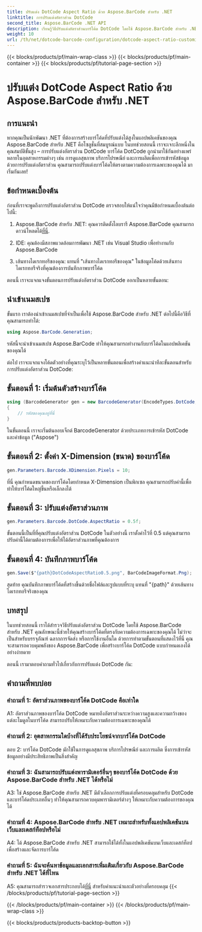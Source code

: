 ```yaml
---
title: ปรับแต่ง DotCode Aspect Ratio ด้วย Aspose.BarCode สำหรับ .NET
linktitle: การปรับแต่งอัตราส่วน DotCode
second_title: Aspose.BarCode .NET API
description: เรียนรู้วิธีปรับแต่งอัตราส่วนบาร์โค้ด DotCode โดยใช้ Aspose.BarCode สำหรับ .NET สร้างบาร์โค้ดที่ปรับแต่งให้เหมาะกับการใช้งานของคุณได้อย่างง่ายดาย
weight: 10
url: /th/net/dotcode-barcode-configuration/dotcode-aspect-ratio-customization/
---
```


{{< blocks/products/pf/main-wrap-class >}}
{{< blocks/products/pf/main-container >}}
{{< blocks/products/pf/tutorial-page-section >}}

# ปรับแต่ง DotCode Aspect Ratio ด้วย Aspose.BarCode สำหรับ .NET

## การแนะนำ

หากคุณเป็นนักพัฒนา .NET ที่ต้องการสร้างบาร์โค้ดที่ปรับแต่งได้สูงในแอปพลิเคชันของคุณ Aspose.BarCode สำหรับ .NET คือโซลูชั่นที่สมบูรณ์แบบ ในบทช่วยสอนนี้ เราจะเจาะลึกหนึ่งในคุณสมบัติขั้นสูง – การปรับแต่งอัตราส่วน DotCode บาร์โค้ด DotCode ถูกนำมาใช้กันอย่างแพร่หลายในอุตสาหกรรมต่างๆ เช่น การดูแลสุขภาพ บริการไปรษณีย์ และการผลิตเพื่อการเข้ารหัสข้อมูล ด้วยการปรับแต่งอัตราส่วน คุณสามารถปรับแต่งบาร์โค้ดให้ตรงตามความต้องการเฉพาะของคุณได้ มาเริ่มกันเลย!

## ข้อกำหนดเบื้องต้น

ก่อนที่เราจะพูดถึงการปรับแต่งอัตราส่วน DotCode ตรวจสอบให้แน่ใจว่าคุณมีข้อกำหนดเบื้องต้นต่อไปนี้:

1.  Aspose.BarCode สำหรับ .NET: คุณควรติดตั้งไลบรารี Aspose.BarCode คุณสามารถดาวน์โหลดได้[ที่นี่](https://releases.aspose.com/barcode/net/).

2. IDE: คุณต้องมีสภาพแวดล้อมการพัฒนา .NET เช่น Visual Studio เพื่อทำงานกับ Aspose.BarCode

3. เส้นทางไดเรกทอรีของคุณ: แทนที่ "เส้นทางไดเรกทอรีของคุณ" ในข้อมูลโค้ดด้วยเส้นทางไดเรกทอรีจริงที่คุณต้องการบันทึกภาพบาร์โค้ด

ตอนนี้ เราจะแจกแจงขั้นตอนการปรับแต่งอัตราส่วน DotCode ออกเป็นหลายขั้นตอน:

## นำเข้าเนมสเปซ

ขั้นแรก เราต้องนำเข้าเนมสเปซที่จำเป็นเพื่อใช้ Aspose.BarCode สำหรับ .NET ต่อไปนี้คือวิธีที่คุณสามารถทำได้:

```csharp
using Aspose.BarCode.Generation;
```

รหัสนี้จะนำเข้าเนมสเปซ Aspose.BarCode ทำให้คุณสามารถทำงานกับบาร์โค้ดในแอปพลิเคชันของคุณได้

ต่อไป เราจะแจกแจงโค้ดตัวอย่างที่คุณระบุไว้เป็นหลายขั้นตอนเพื่อสร้างคำแนะนำทีละขั้นตอนสำหรับการปรับแต่งอัตราส่วน DotCode:

## ขั้นตอนที่ 1: เริ่มต้นตัวสร้างบาร์โค้ด

```csharp
using (BarcodeGenerator gen = new BarcodeGenerator(EncodeTypes.DotCode, "Aspose"))
{
    // รหัสของคุณอยู่ที่นี่
}
```

ในขั้นตอนนี้ เราจะเริ่มต้นออบเจ็กต์ BarcodeGenerator ด้วยประเภทการเข้ารหัส DotCode และค่าข้อมูล ("Aspose")

## ขั้นตอนที่ 2: ตั้งค่า X-Dimension (ขนาด) ของบาร์โค้ด

```csharp
gen.Parameters.Barcode.XDimension.Pixels = 10;
```

ที่นี่ คุณกำหนดขนาดของบาร์โค้ดโดยกำหนด X-Dimension เป็นพิกเซล คุณสามารถปรับค่านี้เพื่อทำให้บาร์โค้ดใหญ่ขึ้นหรือเล็กลงได้

## ขั้นตอนที่ 3: ปรับแต่งอัตราส่วนภาพ

```csharp
gen.Parameters.Barcode.DotCode.AspectRatio = 0.5f;
```

ขั้นตอนนี้เป็นที่ที่คุณปรับแต่งอัตราส่วน DotCode ในตัวอย่างนี้ เราตั้งค่าไว้ที่ 0.5 แต่คุณสามารถปรับค่านี้ได้ตามต้องการเพื่อให้ได้อัตราส่วนภาพที่คุณต้องการ

## ขั้นตอนที่ 4: บันทึกภาพบาร์โค้ด

```csharp
gen.Save($"{path}DotCodeAspectRatio0.5.png", BarCodeImageFormat.Png);
```

สุดท้าย คุณบันทึกภาพบาร์โค้ดที่สร้างขึ้นด้วยชื่อไฟล์และรูปแบบที่ระบุ แทนที่ "{path}" ด้วยเส้นทางไดเรกทอรีจริงของคุณ

## บทสรุป

ในบทช่วยสอนนี้ เราได้สำรวจวิธีปรับแต่งอัตราส่วน DotCode โดยใช้ Aspose.BarCode สำหรับ .NET คุณลักษณะนี้ช่วยให้คุณสร้างบาร์โค้ดที่ตรงกับความต้องการเฉพาะของคุณได้ ไม่ว่าจะเป็นสำหรับบรรจุภัณฑ์ ฉลากการจัดส่ง หรือการใช้งานอื่นใด ด้วยการทำตามขั้นตอนที่แสดงไว้ที่นี่ คุณจะสามารถควบคุมพลังของ Aspose.BarCode เพื่อสร้างบาร์โค้ด DotCode แบบกำหนดเองได้อย่างง่ายดาย

ตอนนี้ เรามาตอบคำถามทั่วไปเกี่ยวกับการปรับแต่ง DotCode กัน:

## คำถามที่พบบ่อย

### คำถามที่ 1: อัตราส่วนภาพของบาร์โค้ด DotCode คือเท่าใด

A1: อัตราส่วนภาพของบาร์โค้ด DotCode หมายถึงอัตราส่วนระหว่างความสูงและความกว้างของแต่ละโมดูลในบาร์โค้ด สามารถปรับให้เหมาะกับความต้องการเฉพาะของคุณได้

### คำถามที่ 2: อุตสาหกรรมใดบ้างที่ได้รับประโยชน์จากบาร์โค้ด DotCode

ตอบ 2: บาร์โค้ด DotCode มักใช้ในการดูแลสุขภาพ บริการไปรษณีย์ และการผลิต ซึ่งการเข้ารหัสข้อมูลอย่างมีประสิทธิภาพเป็นสิ่งสำคัญ

### คำถามที่ 3: ฉันสามารถปรับแต่งพารามิเตอร์อื่นๆ ของบาร์โค้ด DotCode ด้วย Aspose.BarCode สำหรับ .NET ได้หรือไม่

A3: ใช่ Aspose.BarCode สำหรับ .NET มีตัวเลือกการปรับแต่งที่ครอบคลุมสำหรับ DotCode และบาร์โค้ดประเภทอื่นๆ ทำให้คุณสามารถควบคุมพารามิเตอร์ต่างๆ ให้เหมาะกับความต้องการของคุณได้

### คำถามที่ 4: Aspose.BarCode สำหรับ .NET เหมาะสำหรับทั้งแอปพลิเคชันบนเว็บและเดสก์ท็อปหรือไม่

A4: ได้ Aspose.BarCode สำหรับ .NET สามารถใช้ได้ทั้งในแอปพลิเคชันบนเว็บและเดสก์ท็อปเพื่อสร้างและจัดการบาร์โค้ด

### คำถามที่ 5: ฉันจะค้นหาข้อมูลและเอกสารเพิ่มเติมเกี่ยวกับ Aspose.BarCode สำหรับ .NET ได้ที่ไหน

A5: คุณสามารถสำรวจเอกสารประกอบได้[ที่นี่](https://reference.aspose.com/barcode/net/) สำหรับคำแนะนำและตัวอย่างที่ครอบคลุม
{{< /blocks/products/pf/tutorial-page-section >}}

{{< /blocks/products/pf/main-container >}}
{{< /blocks/products/pf/main-wrap-class >}}

{{< blocks/products/products-backtop-button >}}
